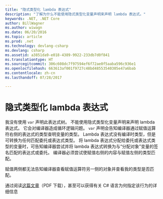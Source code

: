 ```yaml
---
title: "隐式类型化 lambda 表达式"
description: "了解为什么不能使用隐式类型化变量声明来声明 lambda 表达式。"
keywords: .NET, .NET Core
author: BillWagner
ms.author: wiwagn
ms.date: 06/20/2016
ms.topic: article
ms.prod: .net
ms.technology: devlang-csharp
ms.devlang: csharp
ms.assetid: a3851da9-e018-4389-9922-233db7d0f841
ms.translationtype: HT
ms.sourcegitcommit: 306c608dc7f97594ef6f72ae0f5aaba596c936e1
ms.openlocfilehash: 663613af001f9727c48bd48553540305e47a6bab
ms.contentlocale: zh-cn
ms.lasthandoff: 07/28/2017

---
```


# <a name="implicitly-typed-lambda-expressions"></a>隐式类型化 lambda 表达式

我没有使用 `var` 声明此表达式树。 不能使用隐式类型化变量声明来声明 lambda 表达式。
它会对编译器造成循环逻辑问题。 `var` 声明会告知编译器通过赋值运算符右侧的表达式的类型查明变量的类型。 Lambda 表达式没有编译时类型，但是可转换为任何匹配委托或表达式类型。 将 lambda 表达式分配给委托或表达式类型的变量时，可告知编译器尝试并将 lambda 表达式转换为与“分配对象”变量的签名匹配的表达式或委托。 编译器必须尝试使赋值右侧的内容与赋值左侧的类型匹配。 

赋值两侧都无法告知编译器查看赋值运算符另一侧的对象并查看我的类型是否匹配。

通过阅读[这篇文章](http://download.microsoft.com/download/5/4/B/54B83DFE-D7AA-4155-9687-B0CF58FF65D7/type-inference.pdf)（PDF 下载），甚至可以获得有关 C# 语言为何指定该行为的详细信息



